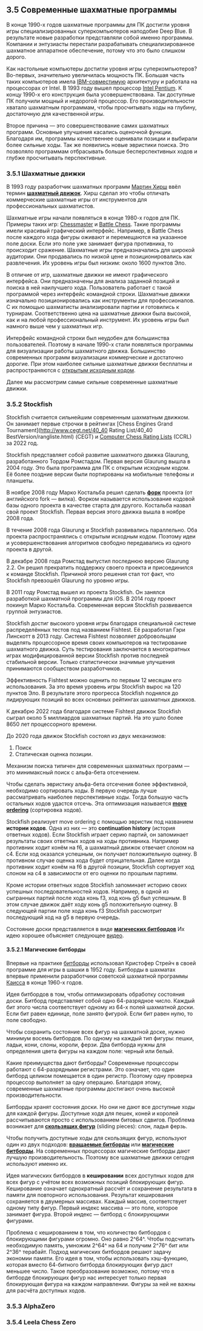 ## 3.5 Современные шахматные программы

В конце 1990-х годов шахматные программы для ПК достигли уровня игры специализированных суперкомпьютеров наподобие Deep Blue. В результате новые разработки представляли собой именно программы. Компании и энтузиасты перестали разрабатывать специализированное шахматное аппаратное обеспечение, потому что это было слишком дорого.

Как настольные компьютеры достигли уровня игры суперкомпьютеров? Во-первых, значительно увеличилась мощность ПК. Большая часть таких компьютеров имела [IBM-совместимую](https://ru.wikipedia.org/wiki/IBM-PC-совместимый_компьютер) архитектуру и работала на процессорах от Intel. В 1993 году вышел процессор [Intel Pentium](https://ru.wikipedia.org/wiki/X86#Процессоры_Intel). К концу 1990-х его конструкция была усовершенствована. Так доступные ПК получили мощный и недорогой процессор. Его производительности хватало шахматным программам, чтобы просчитывать ходы на глубину, достаточную для качественной игры.

Второе причина — это совершенствование самих шахматных программ. Основные улучшения касались оценочной функции. Благодаря им, программы качественнее оценивали позиции и выбирали более сильные ходы. Так же появились новые эвристики поиска. Это позволяло программам отбрасывать больше бесперспективных ходов и глубже просчитывать перспективные.

### 3.5.1 Шахматные движки

В 1993 году разработчик шахматных программ [Мартин Хирш](https://www.chessprogramming.org/Marty_Hirsch) ввёл термин [**шахматный движок**](https://ru.wikipedia.org/wiki/Шахматный_движок). Хирш сделал это чтобы отличать коммерческие шахматные игры от инструментов для профессиональных шахматистов.

Шахматные игры начали появляться в конце 1980-х годов для ПК. Примеры таких игр: [Chessmaster](https://en.wikipedia.org/wiki/Chessmaster) и [Battle Chess](https://en.wikipedia.org/wiki/Battle_Chess). Такие программы имели красивый графический интерфейс. Например, в Battle Chess после каждого хода фигуры оживают и перемещаются на указанное поле доски. Если это поле уже занимает фигура противника, то происходит сражение. Шахматные игры предназначались для широкой аудитории. Они продавались по низкой цене и позиционировались как развлечения. Их уровень игры был низким: около 1600 пунктов Эло.

В отличие от игр, шахматные движки не имеют графического интерфейса. Они предназначены для анализа заданной позиций и поиска в ней наилучшего хода. Пользователь работает с такой программой через интерфейс командной строки. Шахматные движки изначально позиционировались как инструменты для профессионалов. С их помощью шахматисты анализировали партии и готовились к турнирам. Соответственно цена на шахматные движки была высокой, как и на любой профессиональный инструмент. Их уровень игры был намного выше чем у шахматных игр.

Интерфейс командной строки был неудобен для большинства пользователей. Поэтому в начале 1990-х стали появляться программы для визуализации работы шахматного движка. Большинство современных программ визуализации коммерческие и достаточно дорогие. При этом наиболее сильные шахматные движки бесплатны и распространяются с [открытым исходным кодом](https://ru.wikipedia.org/wiki/Свободное_и_открытое_программное_обеспечение).

Далее мы рассмотрим самые сильные современные шахматные движки.

### 3.5.2 Stockfish

Stockfish считается сильнейшим современным шахматным движком. Он занимает первые строчки в рейтингах [Chess Engines Grand Tournament](http://www.cegt.net/40_40 Rating List/40_40 BestVersion/rangliste.html) (CEGT) и [Computer Chess Rating Lists](https://ccrl.chessdom.com/ccrl/4040/) (CCRL) за 2022 год.

Stockfish представляет собой развитие шахматного движка Glaurung, разработанного Тордом Ромстадом. Первая версия Glaurung вышла в 2004 году. Это была программа для ПК с открытым исходным кодом. Её более поздние версии были портированы на мобильные телефоны и планшеты.

В ноябре 2008 году Марко Костальба решил сделать [**форк**](https://ru.wikipedia.org/wiki/Форк) проекта (от английского fork — вилка). Форком называется использование кодовой базы одного проекта в качестве старта для другого. Костальба назвал свой проект Stockfish. Первая версия этого движка вышла в ноябре 2008 года.

В течение 2008 года Glaurung и Stockfish развивались параллельно. Оба проекта распространялись с открытым исходным кодом. Поэтому идеи и усовершенствования алгоритмов свободно передавались из одного проекта в другой.

В декабре 2008 года Ромстад выпустил последнюю версию Glaurung 2.2. Он решил прекратить поддержку своего проекта и присоединился к команде Stockfish. Причиной этого решения стал тот факт, что Stockfish превзошёл Glaurung по уровню игры.

В 2011 году Ромстад вышел из проекта Stockfish. Он занялся разработкой шахматной программы для iOS. В 2014 году проект покинул Марко Костальба. Современная версия Stockfish развивается группой энтузиастов.

Stockfish достиг высокого уровня игры благодаря специальной системе распределённых тестов под названием Fishtest. Её разработал Гэри Линскотт в 2013 году. Система Fishtest позволяет добровольцам выделять процессорное время своих компьютеров на тестирование шахматного движка. Суть тестирования заключается в многократных играх модифицированной версии Stockfish против последней стабильной версии. Только статистически значимые улучшения принимаются сообществом разработчиков.

Эффективность Fishtest можно оценить по первым 12 месяцам его использования. За это время уровень игры Stockfish вырос на 120 пунктов Эло. В результате этого прогресса Stockfish поднялся до лидирующих позиций во всех основных рейтингах шахматных движков.

К декабрю 2022 года благодаря системе Fishtest движок Stockfish сыграл около 5 миллиардов шахматных партий. На это ушло более 8650 лет процессорного времени.

До 2020 года движок Stockfish состоял из двух механизмов:

1. Поиск
2. Статическая оценка позиции.

Механизм поиска типичен для современных шахматных программ — это минимаксный поиск с альфа-бета отсечением.

Чтобы сделать эвристику альфа-бета отсечения более эффективной, необходимо сортировать ходы. В первую очередь лучше рассматривать наиболее перспективные ходы. Тогда большую часть остальных ходов удастся отсечь. Эта оптимизация называется [**move ordering**](https://www.chessprogramming.org/Move_Ordering) (сортировка ходов).

Stockfish реализует move ordering с помощью эвристик под названием **истории ходов**. Одна из них — это **continuation history** (история ответных ходов). Если Stockfish играет серию партий, он запоминает результаты своих ответных ходов на ходы противника. Например противник ходит конём на f6, а шахматный движок отвечает слоном на c4. Если ход оказался успешным, он получает положительную оценку. В противном случае оценка хода будет отрицательная. Далее когда противник ходит конём на f6 в другой позиции, Stockfish сортирует ход слоном на c4 в зависимости от его оценки по прошлым партиям.

Кроме истории ответных ходов Stockfish запоминает историю своих успешных последовательностей ходов. Например, в одной из сыгранных партий после хода конь f3, ход конь g5 был успешным. В этом случае движок даёт ходу конь g5 положительную оценку. В следующей партии поле хода конь f3 Stockfish рассмотрит последующий ход на g5 в первую очередь.

Состояние доски представляется в виде [**магических битбордов**](https://www.chessprogramming.org/Magic_Bitboards) Их идею хорошее объясняет следующее [видео](https://www.youtube.com/watch?v=K0rp1vXV3Ek).

#### 3.5.2.1 Магические битборды

Впервые на практике [битборды](https://hmn.wiki/ru/Bitboard) использовал Кристофер Стрейч в своей программе для игры в шашки в 1952 году. Битборды в шахматах впервые применили разработчики советской шахматной программы [Каисса](https://ru.wikipedia.org/wiki/Каисса_(программа)) в конце 1960-х годов.

Идея битбордов в том, чтобы оптимизировать обработку состояния доски. Битборд представляет собой одно 64-разрядное число. Каждый бит этого числа соответствует одному из 64-х полей шахматной доски. Если бит равен единице, поле занято фигурой. Если бит равен нулю, то поле свободно.

Чтобы сохранить состояние всех фигур на шахматной доске, нужно минимум восемь битбордов. По одному на каждый тип фигуры: пешки, ладьи, кони, слоны, короли, ферзи. Два битборда нужны для определения цвета фигуры на каждом поле: черный или белый.

Какие преимущества дают битборды? Современные процессоры работают с 64-разрядными регистрами. Это означает, что один битборд целиком помещается в один регистр. Поэтому одну проверка процессор выполняет за одну операцию. Благодаря этому, современные шахматные программы достигают очень высокой производительности.

Битборды хранят состояния доски. Но они не дают все доступные ходы для каждой фигуры. Доступные ходя для пешек, коней и королей рассчитываются просто с использованием битовых сдвигов. Проблема возникает для [**скользящих фигур**](https://www.chessprogramming.org/Sliding_Pieces) (sliding pieces): слон, ладья ферзь.

Чтобы получить доступные ходы для скользящих фигур, используют один из двух подходов: [**вращаемые битборды**](https://habr.com/ru/post/155045/) или [**магические битборды**](https://habr.com/ru/post/272815/). На современных процессорах магические битборды дают лучшую производительность. Поэтому все шахматные движки сегодня используют именно их.

Идея магических битбордов в **кешировании** всех доступных ходов для всех фигур с учётом всех возможных позиций блокирующих фигур. Кеширование означает однократный рассчёт и сохранение результата в памяти для повторного использования. Результат кеширования сохраняется в двумерных массивах. Каждый массив, соответствует одному типу фигур. Первый индекс массива — это поле, которое занимает фигура. Второй индекс — битборд с блокирующими фигурами.

Проблема с кешированием в том, что количество битбордов с блокирующими фигурами огромно. Оно равно 2^64^. Чтобы подсчитать необходимую память, умножим 2^64^ на 64 и получим 2^76^ бит или 2^36^ терабайт. Подход магических битбордов решают задачу экономии памяти. Его идея в том, чтобы использовать хэш-функцию, которая вместо 64-битного битборда блокирующих фигур даст меньшее число. Такое преобразование возможно, потому что в битборде блокирующих фигур нас интересует только первая блокирующая фигура на каждом направлении. Фигуры за ней не важны для расчёта доступных ходов.

### 3.5.3 AlphaZero

### 3.5.4 Leela Chess Zero
